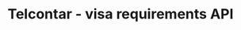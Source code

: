 ---
layout: default
img: ipad.png
category: Services
title: Telcontar - visa requirements API
description: Telcontar is a publically available crowd sourced API for building world visas database. This project heavily relies on [Visas2] project. Currently in development.
---